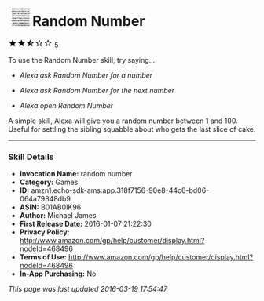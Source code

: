 # &nbsp;<img src="app_icon" alt="Random Number icon" width="36"> Random Number
![2.5 stars](../../../images/ic_star_black_18dp_1x.png)![2.5 stars](../../../images/ic_star_black_18dp_1x.png)![2.5 stars](../../../images/ic_star_half_black_18dp_1x.png)![2.5 stars](../../../images/ic_star_border_black_18dp_1x.png)![2.5 stars](../../../images/ic_star_border_black_18dp_1x.png) 5

To use the Random Number skill, try saying...

* *Alexa ask Random Number for a number*

* *Alexa ask Random Number for the next number*

* *Alexa open Random Number*

A simple skill, Alexa will give you a random number between 1 and 100. Useful for settling the sibling squabble about who gets the last slice of cake.

***

### Skill Details

* **Invocation Name:** random number
* **Category:** Games
* **ID:** amzn1.echo-sdk-ams.app.318f7156-90e8-44c6-bd06-064a79848db9
* **ASIN:** B01AB0IK96
* **Author:** Michael James
* **First Release Date:** 2016-01-07 21:22:30
* **Privacy Policy:** http://www.amazon.com/gp/help/customer/display.html?nodeId=468496
* **Terms of Use:** http://www.amazon.com/gp/help/customer/display.html?nodeId=468496
* **In-App Purchasing:** No

*This page was last updated 2016-03-19 17:54:47*
